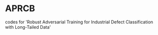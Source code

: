 # APRCB
codes for 'Robust Adversarial Training for Industrial Defect Classification with Long-Tailed Data'
